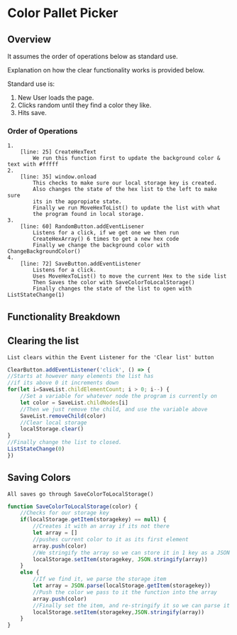 # Color Pallet Picker

## Overview

It assumes the order of operations below as standard use.

Explanation on how the clear functionality works is provided below.

Standard use is:

1. New User loads the page.
2. Clicks random until they find a color they like.
3. Hits save.

### Order of Operations

    1.
        [line: 25] CreateHexText
            We run this function first to update the background color & text with #fffff
    2. 
        [line: 35] window.onload
            This checks to make sure our local storage key is created.
            Also changes the state of the hex list to the left to make sure
            its in the appropiate state.
            Finally we run MoveHexToList() to update the list with what 
            the program found in local storage.
    3.
        [line: 60] RandomButton.addEventLisener
            Listens for a click, if we get one we then run
            CreateHexArray() 6 times to get a new hex code
            Finally we change the background color with ChangeBackgroundColor()
    4. 
        [line: 72] SaveButton.addEventListener
            Listens for a click.
            Uses MoveHexToList() to move the current Hex to the side list
            Then Saves the color with SaveColorToLocalStorage()
            Finally changes the state of the list to open with ListStateChange(1)

## Functionality Breakdown

## Clearing the list

    List clears within the Event Listener for the 'Clear list' button

``` JavaScript
ClearButton.addEventListener('click', () => {
//Starts at however many elements the list has
//if its above 0 it increments down
for(let i=SaveList.childElementCount; i > 0; i--) {
    //Set a variable for whatever node the program is currently on
    let color = SaveList.childNodes[i]
    //Then we just remove the child, and use the variable above
    SaveList.removeChild(color)
    //Clear local storage
    localStorage.clear()
}
//Finally change the list to closed.
ListStateChange(0)
})
```

## Saving Colors

    All saves go through SaveColorToLocalStorage()

``` JavaScript
function SaveColorToLocalStorage(color) {
    //Checks for our storage key
    if(localStorage.getItem(storagekey) == null) {
        //Creates it with an array if its not there
        let array = []
        //pushes current color to it as its first element
        array.push(color)
        //We stringify the array so we can store it in 1 key as a JSON item
        localStorage.setItem(storagekey, JSON.stringify(array))
    }
    else {
        //If we find it, we parse the storage item
        let array = JSON.parse(localStorage.getItem(storagekey))
        //Push the color we pass to it the function into the array
        array.push(color)
        //Finally set the item, and re-stringify it so we can parse it for later use.
        localStorage.setItem(storagekey,JSON.stringify(array))
    }
}
```
